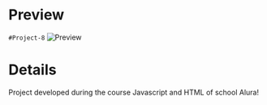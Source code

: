 # Preview
```#Project-8```
![Preview](./preview.png)
# Details
Project developed during the course Javascript and HTML of school Alura! 
